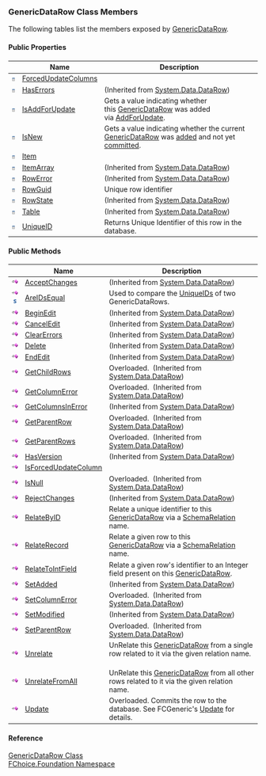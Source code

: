 ﻿### GenericDataRow Class Members

The following tables list the members exposed by [GenericDataRow](fcSDK~FChoice.Foundation.GenericDataRow.md).

#### Public Properties

|   | Name | Description |
| --- | --- | --- |
| ![Public Property](dotnetimages/publicProperty.png) | [ForcedUpdateColumns](fcSDK~FChoice.Foundation.GenericDataRow~ForcedUpdateColumns.md) |   |
| ![Public Property](dotnetimages/publicProperty.png) | [HasErrors](#) | (Inherited from [System.Data.DataRow](#)) |
| ![Public Property](dotnetimages/publicProperty.png) | [IsAddForUpdate](fcSDK~FChoice.Foundation.GenericDataRow~IsAddForUpdate.md) | Gets a value indicating whether this [GenericDataRow](fcSDK~FChoice.Foundation.GenericDataRow.md) was added via [AddForUpdate](fcSDK~FChoice.Foundation.Clarify.ClarifyGeneric~AddForUpdate.md).   |
| ![Public Property](dotnetimages/publicProperty.png) | [IsNew](fcSDK~FChoice.Foundation.GenericDataRow~IsNew.md) | Gets a value indicating whether the current [GenericDataRow](fcSDK~FChoice.Foundation.GenericDataRow.md) was [added](fcSDK~FChoice.Foundation.FCGeneric~AddNew.md) and not yet [committed](fcSDK~FChoice.Foundation.FCGeneric~Update.md).   |
| ![Public Property](dotnetimages/publicProperty.png) | [Item](fcSDK~FChoice.Foundation.GenericDataRow~Item.md) |   |
| ![Public Property](dotnetimages/publicProperty.png) | [ItemArray](#) | (Inherited from [System.Data.DataRow](#)) |
| ![Public Property](dotnetimages/publicProperty.png) | [RowError](#) | (Inherited from [System.Data.DataRow](#)) |
| ![Public Property](dotnetimages/publicProperty.png) | [RowGuid](fcSDK~FChoice.Foundation.GenericDataRow~RowGuid.md) | Unique row identifier   |
| ![Public Property](dotnetimages/publicProperty.png) | [RowState](#) | (Inherited from [System.Data.DataRow](#)) |
| ![Public Property](dotnetimages/publicProperty.png) | [Table](#) | (Inherited from [System.Data.DataRow](#)) |
| ![Public Property](dotnetimages/publicProperty.png) | [UniqueID](fcSDK~FChoice.Foundation.GenericDataRow~UniqueID.md) | Returns Unique Identifier of this row in the database.   |



#### Public Methods

|   | Name | Description |
| --- | --- | --- |
| ![Public Method](dotnetimages/publicMethod.png) | [AcceptChanges](#) | (Inherited from [System.Data.DataRow](#)) |
| ![Public Method](dotnetimages/publicMethod.png)![static (Shared in Visual Basic)](dotnetimages/static.png) | [AreIDsEqual](fcSDK~FChoice.Foundation.GenericDataRow~AreIDsEqual.md) | Used to compare the [UniqueIDs](fcSDK~FChoice.Foundation.GenericDataRow~UniqueId.md) of two GenericDataRows.   |
| ![Public Method](dotnetimages/publicMethod.png) | [BeginEdit](#) | (Inherited from [System.Data.DataRow](#)) |
| ![Public Method](dotnetimages/publicMethod.png) | [CancelEdit](#) | (Inherited from [System.Data.DataRow](#)) |
| ![Public Method](dotnetimages/publicMethod.png) | [ClearErrors](#) | (Inherited from [System.Data.DataRow](#)) |
| ![Public Method](dotnetimages/publicMethod.png) | [Delete](#) | (Inherited from [System.Data.DataRow](#)) |
| ![Public Method](dotnetimages/publicMethod.png) | [EndEdit](#) | (Inherited from [System.Data.DataRow](#)) |
| ![Public Method](dotnetimages/publicMethod.png) | [GetChildRows](#) | Overloaded.  (Inherited from [System.Data.DataRow](#)) |
| ![Public Method](dotnetimages/publicMethod.png) | [GetColumnError](#) | Overloaded.  (Inherited from [System.Data.DataRow](#)) |
| ![Public Method](dotnetimages/publicMethod.png) | [GetColumnsInError](#) | (Inherited from [System.Data.DataRow](#)) |
| ![Public Method](dotnetimages/publicMethod.png) | [GetParentRow](#) | Overloaded.  (Inherited from [System.Data.DataRow](#)) |
| ![Public Method](dotnetimages/publicMethod.png) | [GetParentRows](#) | Overloaded.  (Inherited from [System.Data.DataRow](#)) |
| ![Public Method](dotnetimages/publicMethod.png) | [HasVersion](#) | (Inherited from [System.Data.DataRow](#)) |
| ![Public Method](dotnetimages/publicMethod.png) | [IsForcedUpdateColumn](fcSDK~FChoice.Foundation.GenericDataRow~IsForcedUpdateColumn.md) |   |
| ![Public Method](dotnetimages/publicMethod.png) | [IsNull](#) | Overloaded.  (Inherited from [System.Data.DataRow](#)) |
| ![Public Method](dotnetimages/publicMethod.png) | [RejectChanges](#) | (Inherited from [System.Data.DataRow](#)) |
| ![Public Method](dotnetimages/publicMethod.png) | [RelateByID](fcSDK~FChoice.Foundation.GenericDataRow~RelateByID.md) | Relate a unique identifier to this [GenericDataRow](fcSDK~FChoice.Foundation.GenericDataRow.md) via a [SchemaRelation](fcSDK~FChoice.Foundation.Schema.ISchemaRelation.md) name.   |
| ![Public Method](dotnetimages/publicMethod.png) | [RelateRecord](fcSDK~FChoice.Foundation.GenericDataRow~RelateRecord.md) | Relate a given row to this [GenericDataRow](fcSDK~FChoice.Foundation.GenericDataRow.md) via a [SchemaRelation](fcSDK~FChoice.Foundation.Schema.ISchemaRelation.md) name.   |
| ![Public Method](dotnetimages/publicMethod.png) | [RelateToIntField](fcSDK~FChoice.Foundation.GenericDataRow~RelateToIntField.md) | Relate a given row's identifier to an Integer field present on this [GenericDataRow](fcSDK~FChoice.Foundation.GenericDataRow.md).   |
| ![Public Method](dotnetimages/publicMethod.png) | [SetAdded](#) | (Inherited from [System.Data.DataRow](#)) |
| ![Public Method](dotnetimages/publicMethod.png) | [SetColumnError](#) | Overloaded.  (Inherited from [System.Data.DataRow](#)) |
| ![Public Method](dotnetimages/publicMethod.png) | [SetModified](#) | (Inherited from [System.Data.DataRow](#)) |
| ![Public Method](dotnetimages/publicMethod.png) | [SetParentRow](#) | Overloaded.  (Inherited from [System.Data.DataRow](#)) |
| ![Public Method](dotnetimages/publicMethod.png) | [Unrelate](fcSDK~FChoice.Foundation.GenericDataRow~Unrelate.md) | UnRelate this [GenericDataRow](fcSDK~FChoice.Foundation.GenericDataRow.md) from a single row related to it via the given relation name.   |
| ![Public Method](dotnetimages/publicMethod.png) | [UnrelateFromAll](fcSDK~FChoice.Foundation.GenericDataRow~UnrelateFromAll.md) | UnRelate this [GenericDataRow](fcSDK~FChoice.Foundation.GenericDataRow.md) from all other rows related to it via the given relation name.   |
| ![Public Method](dotnetimages/publicMethod.png) | [Update](fcSDK~FChoice.Foundation.GenericDataRow~Update.md) | Overloaded. Commits the row to the database. See FCGeneric's [Update](fcSDK~FChoice.Foundation.FCGeneric~Update(GenericDataRow).md) for details.   |





#### Reference

[GenericDataRow Class](fcSDK~FChoice.Foundation.GenericDataRow.md)  
[FChoice.Foundation Namespace](fcSDK~FChoice.Foundation_namespace.md)